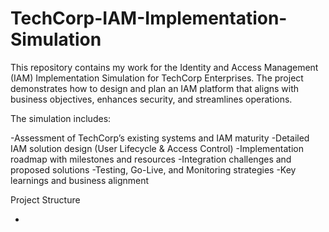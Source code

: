 # TechCorp-IAM-Implementation-Simulation
This repository contains my work for the Identity and Access Management (IAM) Implementation Simulation for TechCorp Enterprises. The project demonstrates how to design and plan an IAM platform that aligns with business objectives, enhances security, and streamlines operations.

The simulation includes:

-Assessment of TechCorp’s existing systems and IAM maturity
-Detailed IAM solution design (User Lifecycle & Access Control)
-Implementation roadmap with milestones and resources
-Integration challenges and proposed solutions
-Testing, Go-Live, and Monitoring strategies
-Key learnings and business alignment

Project Structure

-
